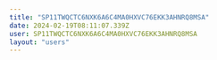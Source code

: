 ```yaml
---
title: "SP11TWQCTC6NXK6A6C4MA0HXVC76EKK3AHNRQ8MSA"
date: 2024-02-19T08:11:07.339Z
user: SP11TWQCTC6NXK6A6C4MA0HXVC76EKK3AHNRQ8MSA
layout: "users"
---
```

    